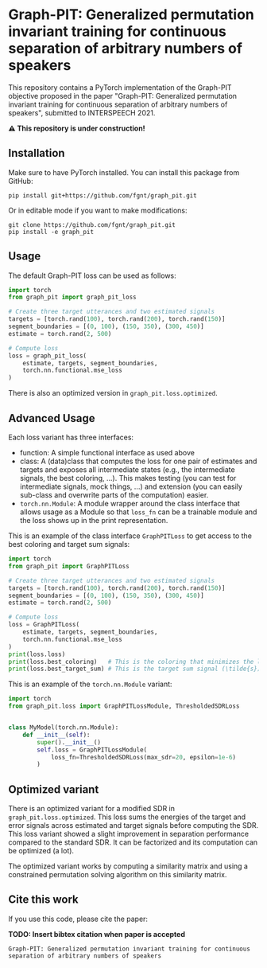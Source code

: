 # Graph-PIT: Generalized permutation invariant training for continuous separation of arbitrary numbers of speakers

This repository contains a PyTorch implementation of the Graph-PIT objective proposed in the paper "Graph-PIT:
Generalized permutation invariant training for continuous separation of arbitrary numbers of speakers", submitted to
INTERSPEECH 2021.

**:warning: This repository is under construction!**

## Installation

Make sure to have PyTorch installed. You can install this package from GitHub:

```shell
pip install git+https://github.com/fgnt/graph_pit.git
```

Or in editable mode if you want to make modifications:

```shell
git clone https://github.com/fgnt/graph_pit.git
pip install -e graph_pit
```

## Usage

The default Graph-PIT loss can be used as follows:

```python
import torch
from graph_pit import graph_pit_loss

# Create three target utterances and two estimated signals
targets = [torch.rand(100), torch.rand(200), torch.rand(150)]
segment_boundaries = [(0, 100), (150, 350), (300, 450)]
estimate = torch.rand(2, 500)

# Compute loss
loss = graph_pit_loss(
    estimate, targets, segment_boundaries,
    torch.nn.functional.mse_loss
)
```

There is also an optimized version in `graph_pit.loss.optimized`.

## Advanced Usage

Each loss variant has three interfaces:
 - function: A simple functional interface as used above
 - class: A (data)class that computes the loss for one pair of estimates and 
   targets and exposes all intermediate states (e.g., the intermediate signals,
   the best coloring, ...). This makes testing (you can test for intermediate 
   signals, mock things, ...) and extension (you can easily sub-class and 
   overwrite parts of the computation) easier.
 - `torch.nn.Module`: A module wrapper around the class interface that allows 
   usage as a Module so that `loss_fn` can be a trainable module and the loss
   shows up in the print representation.

This is an example of the class interface `GraphPITLoss` to get access to the 
best coloring and target sum signals:

```python
import torch
from graph_pit import GraphPITLoss

# Create three target utterances and two estimated signals
targets = [torch.rand(100), torch.rand(200), torch.rand(150)]
segment_boundaries = [(0, 100), (150, 350), (300, 450)]
estimate = torch.rand(2, 500)

# Compute loss
loss = GraphPITLoss(
    estimate, targets, segment_boundaries,
    torch.nn.functional.mse_loss
)
print(loss.loss)
print(loss.best_coloring)   # This is the coloring that minimizes the loss
print(loss.best_target_sum) # This is the target sum signal (\tilde{s})
```

This is an example of the `torch.nn.Module` variant:

```python
import torch
from graph_pit.loss import GraphPITLossModule, ThresholdedSDRLoss


class MyModel(torch.nn.Module):
    def __init__(self):
        super().__init__()
        self.loss = GraphPITLossModule(
            loss_fn=ThresholdedSDRLoss(max_sdr=20, epsilon=1e-6)
        )
```

## Optimized variant

There is an optimized variant for a modified SDR in `graph_pit.loss.optimized`.
This loss sums the energies of the target and error signals across estimated 
and target signals before computing the SDR.
This loss variant showed a slight improvement in separation performance compared
to the standard SDR.
It can be factorized and its computation can be optimized (a lot).

The optimized variant works by computing a similarity matrix and using a 
constrained permutation solving algorithm on this similarity matrix.

## Cite this work

If you use this code, please cite the paper:

**TODO: Insert bibtex citation when paper is accepted**

```
Graph-PIT: Generalized permutation invariant training for continuous separation of arbitrary numbers of speakers
```
